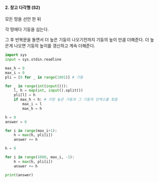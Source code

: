 #### 2. 창고 다각형 (S2)

모든 땅을 선언 한 뒤

각 땅에다 기둥을 심는다.

그 후 반복문을 돌면서 더 높은 기둥이 나오기전까지 기둥의 높이 만큼 더해준다.
더 높은게 나오면 기둥의 높이를 갱신하고 계속 더해준다.

```python
import sys
input = sys.stdin.readline

max_h = 0
max_i = 0
pli = [0 for _ in range(1001)] # 기둥

for _ in range(int(input())):
    l, h = map(int, input().split())
    pli[l] = h
    if max_h < h: # 가장 높은 기둥과 그 기둥의 인덱스를 찾음
        max_i = l
        max_h = h

h = 0
answer = 0

for i in range(max_i+1):
    h = max(h, pli[i])
    answer += h

h = 0

for i in range(1000, max_i, -1):
    h = max(h, pli[i])
    answer += h

print(answer)

```
